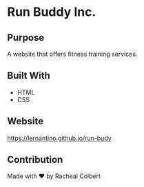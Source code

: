 # Run Buddy Inc.

## Purpose

A website that offers fitness training services.

## Built With

- HTML
- CSS

## Website

https://lernantino.github.io/run-budy

## Contribution

Made with ❤️ by Racheal Colbert
